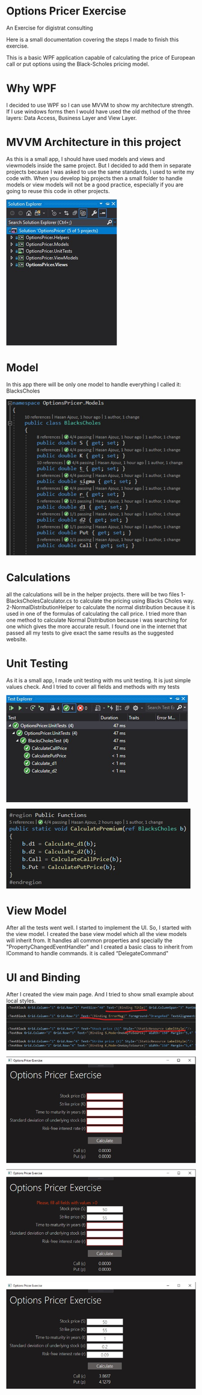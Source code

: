 # Options Pricer Exercise
An Exercise for digistrat consulting

Here is a small documentation covering the steps I made to finish this exercise.

This is a basic WPF application capable of calculating the price of European call or put options using the Black-Scholes pricing model.  

# Why WPF
I decided to use WPF so I can use MVVM to show my architecture strength. If I use windows forms then I would have used the old method of the three layers: Data Access, Business Layer and View Layer.

# MVVM Architecture in this project
As this is a small app, I should have used models and views and viewmodels inside the same project.
But I decided to add them in separate projects because I was asked to use the same standards, I used to write my code with.
When you develop big projects then a small folder to handle models or view models will not be a good practice, especially if you are going to reuse this code in other projects.

![alt text](https://raw.githubusercontent.com/hasanajouz/Options-Pricer-Exercise/master/Images/projects.jpg)

# Model
In this app there will be only one model to handle everything I called it: BlacksCholes

![alt text](https://raw.githubusercontent.com/hasanajouz/Options-Pricer-Exercise/master/Images/model.jpg)

# Calculations
all the calculations will be in the helper projects.
there will be two files
1- BlacksCholesCalculator.cs to calculate the pricing using Blacks Choles way.
2-NormalDistributionHelper to calculate the normal distribution because it is used in one of the formulas of calculating the call price.
I tried more than one method to calculate Normal Distribution because i was searching for one which gives the more accurate result.
I found one in the internet that passed all my tests to give exact the same results as the suggested website.

# Unit Testing
As it is a small app, I made unit testing with ms unit testing.
It is just simple values check.
And I tried to cover all fields and methods with my tests

![alt text](https://raw.githubusercontent.com/hasanajouz/Options-Pricer-Exercise/master/Images/unitTest.jpg)

![alt text](https://raw.githubusercontent.com/hasanajouz/Options-Pricer-Exercise/master/Images/function_tested.jpg)

# View Model
After all the tests went well. I started to implement the UI.
So, I started with the view model.
I created the base view model which all the view models will inherit from.
It handles all common properties and specially the "PropertyChangedEventHandler"
and I created a basic class to inherit from ICommand to handle commands. it is called “DelegateCommand"

# UI and Binding
After I created the view main page.
And I tried to show small example about local styles.
![alt text](https://raw.githubusercontent.com/hasanajouz/Options-Pricer-Exercise/master/Images/binding.jpg)

![alt text](https://raw.githubusercontent.com/hasanajouz/Options-Pricer-Exercise/master/Images/empty_ui.jpg)

![alt text](https://raw.githubusercontent.com/hasanajouz/Options-Pricer-Exercise/master/Images/ui_with_error_message.jpg)

![alt text](https://raw.githubusercontent.com/hasanajouz/Options-Pricer-Exercise/master/Images/ui_example_1.jpg)




 




